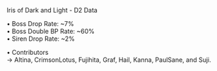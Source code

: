 Iris of Dark and Light - D2 Data

• Boss Drop Rate: ~7%  
• Boss Double BP Rate: ~60%  
• Siren Drop Rate: ~2%  

• Contributors  
→ Altina, CrimsonLotus, Fujihita, Graf, Hail, Kanna, PaulSane, and Suji.
